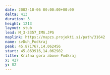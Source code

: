 ```yaml
---
date: 2002-10-06 00:00:00+00:00
delta: 413
duration: 3
height: 1213
layout: stub
lead: M_3-3357_IMG.JPG
maplink: https://mapzs.projekti.si/path/31642
name: svDuh_Podkraj
peak: 45.871767,14.062456
start: 45.863916,14.062982
title: Križna gora above Podkraj
x: 427
y: 82
---
```

